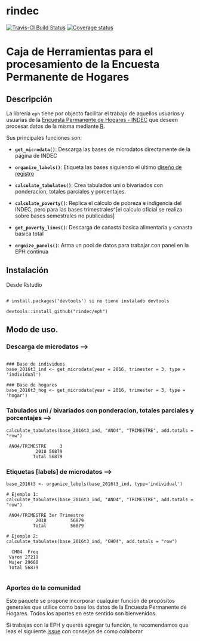 # rindec

[![Travis-CI Build
Status](https://api.travis-ci.org/rindec/eph.svg?branch=master)](https://travis-ci.org/rindec/eph)
[![Coverage
status](https://codecov.io/gh/rindec/eph/branch/master/graph/badge.svg)](https://codecov.io/gh/rindec/eph?branch=master)




# Caja de Herramientas para el procesamiento de la Encuesta Permanente de Hogares

## Descripción
La librería `eph` tiene por objecto facilitar el trabajo de aquellos usuarios y usuarias de la [Encuesta Permanente de Hogares - INDEC](https://www.indec.gob.ar/bases-de-datos.asp) que deseen procesar datos de la misma mediante [R](https://www.r-project.org/).


Sus principales funciones son:

- **`get_microdata()`**: Descarga las bases de microdatos directamente de la página de INDEC

- **`organize_labels()`**: Etiqueta las bases siguiendo el último [diseño de registro](https://www.indec.gob.ar/ftp/cuadros/menusuperior/eph/EPH_registro_t218.pdf)

- **`calculate_tabulates()`**: Crea tabulados uni o bivariados con ponderacion, totales parciales y porcentajes.

- **`calculate_poverty()`**: Replica el cálculo de pobreza e indigencia del INDEC, pero para las bases trimestrales^[el calculo oficial se realiza sobre bases semestrales no publicadas]

- **`get_poverty_lines()`**: Descarga de canasta basica alimentaria y canasta basica total

- **`orgnize_panels()`**: Arma un pool de datos para trabajar con panel en la EPH continua


## Instalación

Desde Rstudio 

```

# install.packages('devtools') si no tiene instalado devtools

devtools::install_github("rindec/eph")

```

## Modo de uso.

### Descarga de microdatos -->
```

### Base de individuos
base_2016t3_ind <- get_microdata(year = 2016, trimester = 3, type = 'individual')

### Base de hogares
base_2016t3_hog <- get_microdata(year = 2016, trimester = 3, type = 'hogar')

```

### Tabulados uni / bivariados con ponderacion, totales parciales y porcentajes -->

```
calculate_tabulates(base_2016t3_ind, "ANO4", "TRIMESTRE", add.totals = "row")

 ANO4/TRIMESTRE     3
           2018 56879
          Total 56879

```

### Etiquetas [labels] de microdatos -->
```
base_2016t3 <- organize_labels(base_2016t3_ind, type='individual')

# Ejemplo 1:
calculate_tabulates(base_2016t3_ind, "ANO4", "TRIMESTRE", add.totals = "row")

 ANO4/TRIMESTRE 3er Trimestre
           2018         56879
          Total         56879
          
# Ejemplo 2:
calculate_tabulates(base_2016t3_ind, "CH04", add.totals = "row")

  CH04  Freq
 Varon 27219
 Mujer 29660
 Total 56879
 
```

### Aportes de la comunidad

Este paquete se propone incorporar cualquier función de propósitos generales que utilice como base los datos de la Encuesta Permanente de Hogares. Todos los aportes en este sentido son bienvenidos.

Si trabajas con la EPH y querés agregar tu función, te recomendamos que leas el siguiente [issue](https://github.com/pablinte/eph/issues/5#issue-407890587) con consejos de como colaborar
